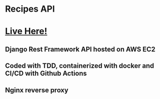 # Recipes API
# [Live Here!](http://ec2-3-85-62-255.compute-1.amazonaws.com/api/docs/)
## Django Rest Framework API hosted on AWS EC2
## Coded with TDD, containerized with docker and CI/CD with Github Actions
## Nginx reverse proxy
